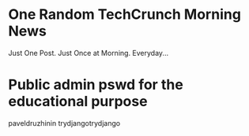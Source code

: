 # One Random TechCrunch Morning News
Just One Post. Just Once at Morning. Everyday...

# Public admin pswd for the educational purpose
paveldruzhinin
trydjangotrydjango
